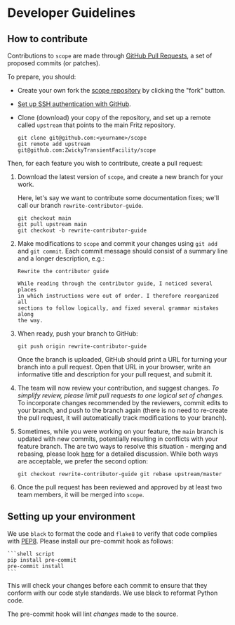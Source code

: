 # Developer Guidelines

## How to contribute

Contributions to `scope` are made through [GitHub Pull Requests](https://help.github.com/en/github/collaborating-with-issues-and-pull-requests/about-pull-requests), a set of proposed commits (or patches).

To prepare, you should:

- Create your own fork the [scope repository](https://github.com/ZwickyTransientFacility/scope) by clicking the "fork" button.

- [Set up SSH authentication with GitHub](https://help.github.com/en/github/authenticating-to-github/connecting-to-github-with-ssh).

- Clone (download) your copy of the repository, and set up a remote called `upstream` that points to the main Fritz repository.

  ```shell script
  git clone git@github.com:<yourname>/scope
  git remote add upstream git@github.com:ZwickyTransientFacility/scope
  ```

Then, for each feature you wish to contribute, create a pull request:

1. Download the latest version of `scope`, and create a new branch for your work.

   Here, let's say we want to contribute some documentation fixes; we'll call our branch `rewrite-contributor-guide`.

   ```shell script
   git checkout main
   git pull upstream main
   git checkout -b rewrite-contributor-guide
   ```

2. Make modifications to `scope` and commit your changes using `git add` and `git commit`.
Each commit message should consist of a summary line and a longer description, e.g.:

   ```text
   Rewrite the contributor guide

   While reading through the contributor guide, I noticed several places
   in which instructions were out of order. I therefore reorganized all
   sections to follow logically, and fixed several grammar mistakes along
   the way.
   ```

3. When ready, push your branch to GitHub:

   ```shell script
   git push origin rewrite-contributor-guide
   ```

   Once the branch is uploaded, GitHub should print a URL for turning your branch into a pull request.
   Open that URL in your browser, write an informative title and description for your pull request, and submit it.

4. The team will now review your contribution, and suggest changes.
*To simplify review, please limit pull requests to one logical set of changes.*
To incorporate changes recommended by the reviewers, commit edits to your branch, and push to the branch again
(there is no need to re-create the pull request, it will automatically track modifications to your branch).

5. Sometimes, while you were working on your feature, the `main` branch is updated with new commits, potentially
resulting in conflicts with your feature branch. The are two ways to resolve this situation - merging and rebasing,
please look [here](https://www.atlassian.com/git/tutorials/merging-vs-rebasing) for a detailed discussion.
While both ways are acceptable, we prefer the second option:

    ```shell script
    git checkout rewrite-contributor-guide git rebase upstream/master
    ```

6. Once the pull request has been reviewed and approved by at least two team members, it will be merged into `scope`.

## Setting up your environment

We use `black` to format the code and `flake8` to verify that code complies with [PEP8](https://www.python.org/dev/peps/pep-0008/).
Please install our pre-commit hook as follows:

    ```shell script
    pip install pre-commit
    pre-commit install
    ```

This will check your changes before each commit to ensure that they
conform with our code style standards. We use black to reformat Python
code.

The pre-commit hook will lint *changes* made to the source.
